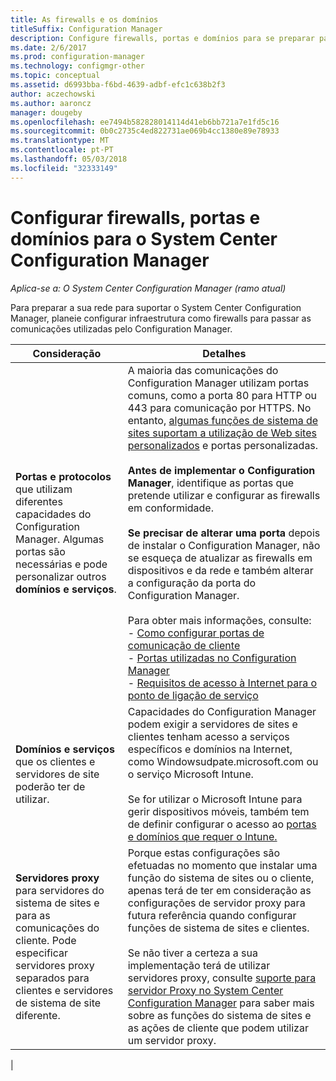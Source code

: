 ```yaml
---
title: As firewalls e os domínios
titleSuffix: Configuration Manager
description: Configure firewalls, portas e domínios para se preparar para as comunicações do System Center Configuration Manager.
ms.date: 2/6/2017
ms.prod: configuration-manager
ms.technology: configmgr-other
ms.topic: conceptual
ms.assetid: d6993bba-f6bd-4639-adbf-efc1c638b2f3
author: aczechowski
ms.author: aaroncz
manager: dougeby
ms.openlocfilehash: ee7494b582828014114d41eb6bb721a7e1fd5c16
ms.sourcegitcommit: 0b0c2735c4ed822731ae069b4cc1380e89e78933
ms.translationtype: MT
ms.contentlocale: pt-PT
ms.lasthandoff: 05/03/2018
ms.locfileid: "32333149"
---
```

# <a name="set-up-firewalls-ports-and-domains-for-system-center-configuration-manager"></a>Configurar firewalls, portas e domínios para o System Center Configuration Manager

*Aplica-se a: O System Center Configuration Manager (ramo atual)*

Para preparar a sua rede para suportar o System Center Configuration Manager, planeie configurar infraestrutura como firewalls para passar as comunicações utilizadas pelo Configuration Manager.  

|Consideração|Detalhes|  
|-------------------|-------------|  
|**Portas e protocolos** que utilizam diferentes capacidades do Configuration Manager. Algumas portas são necessárias e pode personalizar outros **domínios e serviços**.|A maioria das comunicações do Configuration Manager utilizam portas comuns, como a porta 80 para HTTP ou 443 para comunicação por HTTPS. No entanto, [algumas funções de sistema de sites suportam a utilização de Web sites personalizados](/sccm/core/plan-design/network/websites-for-site-system-servers) e portas personalizadas.<br /><br /> **Antes de implementar o Configuration Manager**, identifique as portas que pretende utilizar e configurar as firewalls em conformidade.<br /><br /> **Se precisar de alterar uma porta** depois de instalar o Configuration Manager, não se esqueça de atualizar as firewalls em dispositivos e da rede e também alterar a configuração da porta do Configuration Manager.<br /><br /> Para obter mais informações, consulte: </br>- [Como configurar portas de comunicação de cliente](../../../core/clients/deploy/configure-client-communication-ports.md) </br>- [Portas utilizadas no Configuration Manager](../../../core/plan-design/hierarchy/ports.md) </br>- [Requisitos de acesso à Internet para o ponto de ligação de serviço](/sccm/core/servers/deploy/configure/about-the-service-connection-point#bkmk_urls)|  
|**Domínios e serviços** que os clientes e servidores de site poderão ter de utilizar.|Capacidades do Configuration Manager podem exigir a servidores de sites e clientes tenham acesso a serviços específicos e domínios na Internet, como Windowsudpate.microsoft.com ou o serviço Microsoft Intune.<br /><br /> Se for utilizar o Microsoft Intune para gerir dispositivos móveis, também tem de definir configurar o acesso ao [portas e domínios que requer o Intune.](https://docs.microsoft.com/en-us/intune/get-started/network-infrastructure-requirements-for-microsoft-intune)|  
|**Servidores proxy** para servidores do sistema de sites e para as comunicações do cliente. Pode especificar servidores proxy separados para clientes e servidores de sistema de site diferente.|Porque estas configurações são efetuadas no momento que instalar uma função do sistema de sites ou o cliente, apenas terá de ter em consideração as configurações de servidor proxy para futura referência quando configurar funções de sistema de sites e clientes.<br /><br /> Se não tiver a certeza a sua implementação terá de utilizar servidores proxy, consulte [suporte para servidor Proxy no System Center Configuration Manager](../../../core/plan-design/network/proxy-server-support.md) para saber mais sobre as funções do sistema de sites e as ações de cliente que podem utilizar um servidor proxy.|   
|  
